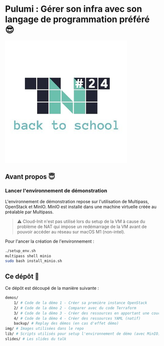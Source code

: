 # Pulumi : Gérer son infra avec son langage de programmation préféré 😎

![](img/tnt_logo.jpg)

## Avant propos 😇

### Lancer l'environnement de démonstration

L'environnement de démonstration repose sur l'utilisation de Multipass, OpenStack et MinIO. MinIO est installé dans une machine virtuelle créée au préalable par Multipass.

> ⚠️ Cloud-Init n'est pas utilisé lors du setup de la VM à cause du problème de NAT qui impose un redémarrage de la VM avant de pouvoir accéder au réseau sur macOS M1 (non-intel).

Pour l'ancer la création de l'environnement :

```bash
./setup_env.sh
multipass shell minio
sudo bash install_minio.sh
```

## Ce dépôt 🙏

Ce dépôt est découpé de la manière suivante :

```bash
demos/
    1/ # Code de la démo 1 - Créer sa première instance OpenStack
    2/ # Code de la démo 2 - Comparer avec du code Terraform
    3/ # Code de la démo 3 - Créer des ressources en apportant une couche d’abstraction (avec Python)
    4/ # Code de la démo 4 - Créer des ressources YAML (natif)
    backup/ # Replay des démos (en cas d'effet démo)
img/ # Images utilisées dans le repo
lib/ # Scripts utilisés pour setup l'environnement de démo (avec MinIO)
slides/ # Les slides du talk
```
